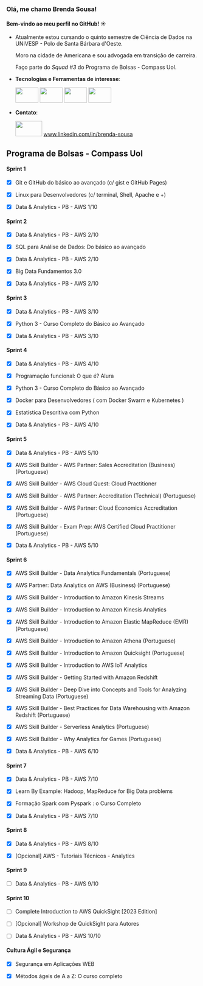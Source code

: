 ### Olá, me chamo Brenda Sousa! 
#### Bem-vindo ao meu perfil no GitHub! ☀️


- Atualmente estou cursando o quinto semestre de Ciência de Dados na UNIVESP - Polo de Santa Bárbara d'Oeste. 

  Moro na cidade de Americana e sou advogada em transição de carreira.

  Faço parte do *Squad #3* do Programa de Bolsas - Compass Uol.
  
- **Tecnologias e Ferramentas de interesse**:

  <img loading="lazy" src="https://img.shields.io/badge/MySQL-005C84?style=for-the-badge&logo=mysql&logoColor=white" width="60" height="40"/>
  <img loading="lazy" src="https://img.shields.io/badge/Python-FFD43B?style=for-the-badge&logo=python&logoColor=blue" width="60" height="40"/>
  <img loading="lazy" src="https://img.shields.io/badge/GitHub-100000?style=for-the-badge&logo=github&logoColor=white)" width="60" height="40"/>
  <img loading="lazy" src="https://img.shields.io/badge/Linux-FCC624?style=for-the-badge&logo=linux&logoColor=black" width="60" height="40"/>

- **Contato**: 

    <img loading="lazy" src="https://img.shields.io/badge/LinkedIn-0077B5?style=for-the-badge&logo=linkedin&logoColor=white" width="70" height="40"/>   www.linkedin.com/in/brenda-sousa



## Programa de Bolsas - Compass Uol 

#### Sprint 1
- [x] Git e GitHub do básico ao avançado (c/ gist e GitHub Pages)

- [x] Linux para Desenvolvedores (c/ terminal, Shell, Apache e +)

- [x] Data & Analytics - PB - AWS 1/10

#### Sprint 2
- [x] Data & Analytics - PB - AWS 2/10
      
- [x] SQL para Análise de Dados: Do básico ao avançado

- [x] Data & Analytics - PB - AWS 2/10

- [x] Big Data Fundamentos 3.0

- [x] Data & Analytics - PB - AWS 2/10

#### Sprint 3
- [x] Data & Analytics - PB - AWS 3/10
      
- [x] Python 3 - Curso Completo do Básico ao Avançado

- [x] Data & Analytics - PB - AWS 3/10

#### Sprint 4
- [x] Data & Analytics - PB - AWS 4/10
      
- [x] Programação funcional: O que é? Alura

- [x] Python 3 - Curso Completo do Básico ao Avançado 

- [x] Docker para Desenvolvedores ( com Docker Swarm e Kubernetes )
      
- [x] Estatística Descritiva com Python

- [x] Data & Analytics - PB - AWS 4/10

#### Sprint 5
- [x] Data & Analytics - PB - AWS 5/10
      
- [x] AWS Skill Builder - AWS Partner: Sales Accreditation (Business) (Portuguese)

- [x] AWS Skill Builder - AWS Cloud Quest: Cloud Practitioner

- [x] AWS Skill Builder - AWS Partner: Accreditation (Technical) (Portuguese)
      
- [x] AWS Skill Builder - AWS Partner: Cloud Economics Accreditation (Portuguese)
      
- [x] AWS Skill Builder - Exam Prep: AWS Certified Cloud Practitioner (Portuguese)

- [x] Data & Analytics - PB - AWS 5/10

#### Sprint 6
- [x] AWS Skill Builder - Data Analytics Fundamentals (Portuguese)

- [x] AWS Partner: Data Analytics on AWS (Business) (Portuguese)

- [x] AWS Skill Builder - Introduction to Amazon Kinesis Streams

- [x] AWS Skill Builder - Introduction to Amazon Kinesis Analytics

- [x] AWS Skill Builder - Introduction to Amazon Elastic MapReduce (EMR) (Portuguese)

- [x] AWS Skill Builder - Introduction to Amazon Athena (Portuguese)

- [x] AWS Skill Builder - Introduction to Amazon Quicksight (Portuguese)

- [x] AWS Skill Builder - Introduction to AWS IoT Analytics

- [x] AWS Skill Builder - Getting Started with Amazon Redshift

- [x] AWS Skill Builder - Deep Dive into Concepts and Tools for Analyzing Streaming Data (Portuguese)

- [x] AWS Skill Builder - Best Practices for Data Warehousing with Amazon Redshift (Portuguese)

- [x] AWS Skill Builder - Serverless Analytics (Portuguese)

- [x] AWS Skill Builder - Why Analytics for Games (Portuguese)

- [x] Data & Analytics - PB - AWS 6/10

#### Sprint 7
- [x] Data & Analytics - PB - AWS 7/10

- [x] Learn By Example: Hadoop, MapReduce for Big Data problems
      
- [x] Formação Spark com Pyspark : o Curso Completo

- [x] Data & Analytics - PB - AWS 7/10

#### Sprint 8
- [x] Data & Analytics - PB - AWS 8/10

- [x] [Opcional] AWS - Tutoriais Técnicos - Analytics

#### Sprint 9
- [ ] Data & Analytics - PB - AWS 9/10

#### Sprint 10
- [ ] Complete Introduction to AWS QuickSight [2023 Edition]

- [ ] [Opcional] Workshop de QuickSight para Autores

- [ ] Data & Analytics - PB - AWS 10/10

#### Cultura Ágil e Segurança 
- [x] Segurança em Aplicações WEB

- [x] Métodos ágeis de A a Z: O curso completo
